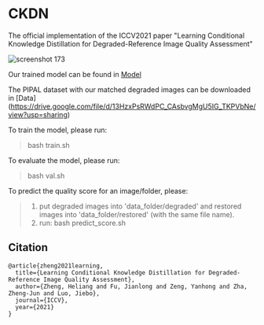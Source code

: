 # CKDN
The official implementation of the ICCV2021 paper "Learning Conditional Knowledge Distillation for Degraded-Reference Image Quality Assessment"

![screenshot 173](https://user-images.githubusercontent.com/35843017/128686858-534ac4c1-8556-4999-a2cb-695119251e78.jpg)

Our trained model can be found in [Model](https://drive.google.com/file/d/13HzxPsRWdPC_CAsbvgMgU5IG_TKPVbNe/view?usp=sharing)

The PIPAL dataset with our matched degraded images can be downloaded in [Data] (https://drive.google.com/file/d/13HzxPsRWdPC_CAsbvgMgU5IG_TKPVbNe/view?usp=sharing)

To train the model, please run:

>bash train.sh

To evaluate the model, please run:

>bash val.sh

To predict the quality score for an image/folder, please:

>1. put degraded images into 'data_folder/degraded' and restored images into 'data_folder/restored' (with the same file name).
>2. run: bash predict_score.sh



## Citation

    @article{zheng2021learning,
      title={Learning Conditional Knowledge Distillation for Degraded-Reference Image Quality Assessment},
      author={Zheng, Heliang and Fu, Jianlong and Zeng, Yanhong and Zha, Zheng-Jun and Luo, Jiebo},
      journal={ICCV},
      year={2021}
    }

